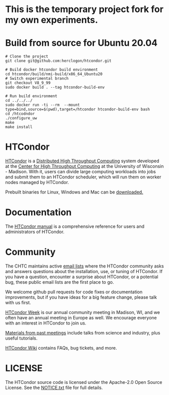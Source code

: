 # This is the temporary project fork for my own experiments.

# Build from source for Ubuntu 20.04

```
# Clone the project
git clone git@github.com:herclogon/htcondor.git

# Build docker htcondor build environment
cd htcondor/build/nmi-build/x86_64_Ubuntu20
# Switch experimental branch
git checkout V8_9_99
sudo docker build . --tag htcondor-build-env

# Run build environment
cd ../../../
sudo docker run -ti --rm  --mount type=bind,source=$(pwd),target=/htcondor htcondor-build-env bash
cd /htcodndor
./configure_uw 
make
make install

```

# HTCondor

[HTCondor](https://research.cs.wisc.edu/htcondor/) is a
[Distributed High Throughput Computing](https://en.wikipedia.org/wiki/High-throughput_computing)
system developed at the
[Center for High Throughput Computing](http://chtc.cs.wisc.edu/)
at the University of Wisconsin - Madison.  With it, users can divide large
computing workloads into jobs and submit them to an HTCondor scheduler,
which will run them on worker nodes managed by HTCondor.

Prebuilt binaries for Linux, Windows and Mac can be
[downloaded.](https://research.cs.wisc.edu/htcondor/downloads/)

# Documentation

The [HTCondor manual](https://research.cs.wisc.edu/htcondor/manual/) is a
comprehensive reference for users and administrators of HTCondor.

# Community

The CHTC maintains active [email lists](https://research.cs.wisc.edu/htcondor/mail-lists/)
where the HTCondor community asks and answers questions about the installation,
use, or tuning of HTCondor.  If you have a question, encounter a surprise about
HTCondor, or a potential bug, these public email lists are the first place to go.

We welcome github pull requests for code fixes or documentation improvements, but if
you have ideas for a big feature change, please talk with us first.

[HTCondor Week](https://research.cs.wisc.edu/htcondor/HTCondorWeek2020/index.html)
is our annual community meeting in Madison, WI, and we often have an annual
meeting in Europe as well. We encourage everyone with an interest in HTCondor
to join us.

[Materials from past meetings](https://research.cs.wisc.edu/htcondor/past_condor_weeks.html)
include talks from science and industry, plus useful tutorials.

[HTCondor Wiki](http://condor-wiki.cs.wisc.edu/index.cgi/wiki) contains FAQs,
bug tickets, and more.

# LICENSE

The HTCondor source code is licensed under the Apache-2.0 Open Source License.
See the [NOTICE.txt](NOTICE.txt) file for full details.
